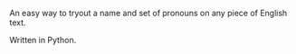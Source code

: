An easy way to tryout a name and set of pronouns on any piece of English text.

Written in Python. 
